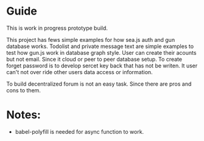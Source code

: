 # Guide

This is work in progress prototype build.

This project has fews simple examples for how sea.js auth and gun database works. Todolist and private message text are simple examples to test how gun.js work in database graph style. User can create their acounts but not email. Since it cloud or peer to peer database setup. To create forget password is to develop sercet key back that has not be writen. It user can't not over ride other users data access or information.

To build decentralized forum is not an easy task. Since there are pros and cons to them.



# Notes:
 * babel-polyfill is needed for async function to work.
